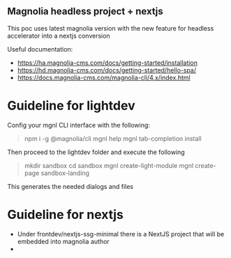## Magnolia headless project + nextjs

This poc uses latest magnolia version with the new feature for headless accelerator into a nextjs conversion

Useful documentation: 

- https://ha.magnolia-cms.com/docs/getting-started/installation
- https://hd.magnolia-cms.com/docs/getting-started/hello-spa/
- https://docs.magnolia-cms.com/magnolia-cli/4.x/index.html

# Guideline for lightdev

Config your mgnl CLI interface with the following:

> npm i -g @magnolia/cli
> mgnl help
> mgnl tab-completion install

Then proceed to the lightdev folder and execute the following
> mkdir sandbox
> cd sandbox
> mgnl create-light-module 
> mgnl create-page sandbox-landing

This generates the needed dialogs and files

# Guideline for nextjs

- Under frontdev/nextjs-ssg-minimal there is a NextJS project that will be embedded into magnolia author
- 
